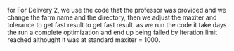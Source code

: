 for For Delivery 2, we use the code that the professor was provided and we change the farm name and the directory, then we adjust the maxiter and tolerance to get fast result to get fast result. as we run the code it take days the run a complete optimization and end up being failed by Iteration limit reached althought it was at standard maxiter = 1000.
